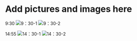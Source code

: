 # Add pictures and images here
9:30
![9：30-1](https://github.com/user-attachments/assets/d39c22ae-27bd-40aa-a333-4863c18b8073) 
![9：30-2](https://github.com/user-attachments/assets/f149139f-38d7-487e-b115-81cb45950b39)

14:55
![14：30-1](https://github.com/user-attachments/assets/d67c4684-c276-413e-9176-db6175a9b211)
![14：30-2](https://github.com/user-attachments/assets/43582789-cd67-4d26-8e0b-6b752381b30f)
